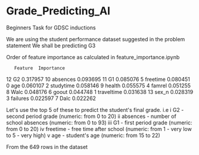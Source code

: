 # Grade_Predicting_AI
Beginners Task for GDSC inductions

We are using the student performance dataset suggested in the problem statement
We shall be predicting G3

Order of feature importance as calculated in feature_importance.ipynb

       Feature  Importance
12          G2    0.317957
10    absences    0.093695
11          G1    0.085076
5     freetime    0.080451
0          age    0.060107
2    studytime    0.058146
9       health    0.055575
4       famrel    0.051255
8         Walc    0.048176
6        goout    0.044748
1   traveltime    0.031638
13       sex_n    0.028319
3     failures    0.022597
7         Dalc    0.022262

Let's use the top 5 of these to predict the student's final grade. i.e
i G2 - second period grade (numeric: from 0 to 20)
ii absences - number of school absences (numeric: from 0 to 93)
iii G1 - first period grade (numeric: from 0 to 20)
iv freetime - free time after school (numeric: from 1 - very low to 5 - very high)
v age - student's age (numeric: from 15 to 22)


From the 649 rows in the dataset
